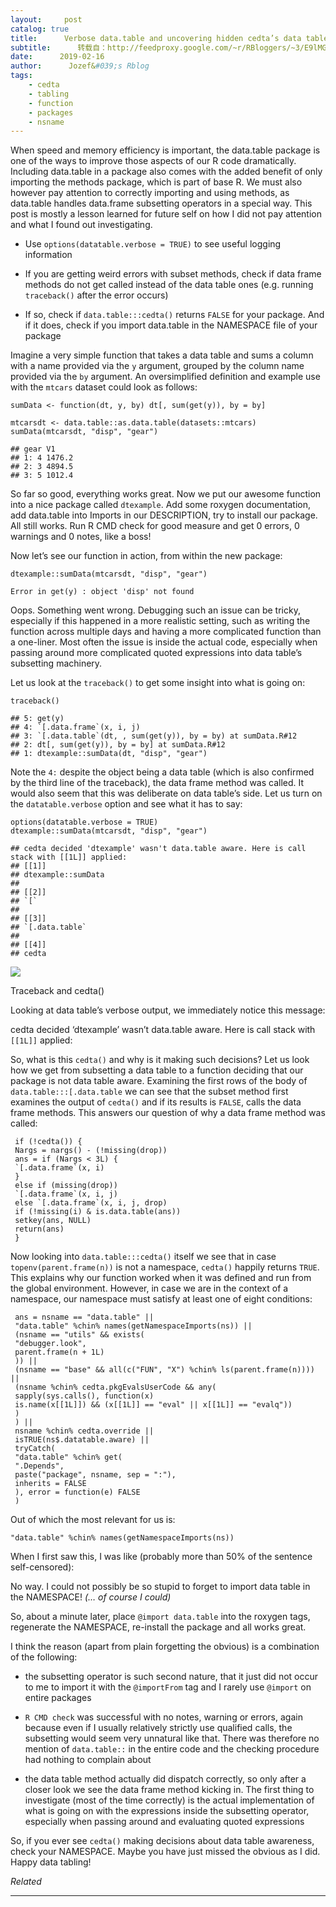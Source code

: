 ```yaml
---
layout:     post
catalog: true
title:      Verbose data.table and uncovering hidden cedta’s data table awareness decisions
subtitle:      转载自：http://feedproxy.google.com/~r/RBloggers/~3/E9lMG2gp93c/
date:      2019-02-16
author:      Jozef&#039;s Rblog
tags:
    - cedta
    - tabling
    - function
    - packages
    - nsname
---
```








When speed and memory efficiency is important, the data.table package is one of the ways to improve those aspects of our R code dramatically. Including data.table in a package also comes with the added benefit of only importing the methods package, which is part of base R. We must also however pay attention to correctly importing and using methods, as data.table handles data.frame subsetting operators in a special way. This post is mostly a lesson learned for future self on how I did not pay attention and what I found out investigating.

- Use `options(datatable.verbose = TRUE)` to see useful logging information

- If you are getting weird errors with subset methods, check if data frame methods do not get called instead of the data table ones (e.g. running `traceback()` after the error occurs)

- If so, check if `data.table:::cedta()` returns `FALSE` for your package. And if it does, check if you import data.table in the NAMESPACE file of your package


Imagine a very simple function that takes a data table and sums a column with a name provided via the `y` argument, grouped by the column name provided via the `by` argument. An oversimplified definition and example use with the `mtcars` dataset could look as follows:

```
sumData <- function(dt, y, by) dt[, sum(get(y)), by = by]

mtcarsdt <- data.table::as.data.table(datasets::mtcars)
sumData(mtcarsdt, "disp", "gear")
```

```
## gear V1
## 1: 4 1476.2
## 2: 3 4894.5
## 3: 5 1012.4
```

So far so good, everything works great. Now we put our awesome function into a nice package called `dtexample`. Add some roxygen documentation, add data.table into Imports in our DESCRIPTION, try to install our package. All still works. Run R CMD check for good measure and get 0 errors, 0 warnings and 0 notes, like a boss!

Now let’s see our function in action, from within the new package:

```
dtexample::sumData(mtcarsdt, "disp", "gear")
```

```
Error in get(y) : object 'disp' not found 
```

Oops. Something went wrong. Debugging such an issue can be tricky, especially if this happened in a more realistic setting, such as writing the function across multiple days and having a more complicated function than a one-liner. Most often the issue is inside the actual code, especially when passing around more complicated quoted expressions into data table’s subsetting machinery.

Let us look at the `traceback()` to get some insight into what is going on:

```
traceback()
```

```
## 5: get(y)
## 4: `[.data.frame`(x, i, j)
## 3: `[.data.table`(dt, , sum(get(y)), by = by) at sumData.R#12
## 2: dt[, sum(get(y)), by = by] at sumData.R#12
## 1: dtexample::sumData(dt, "disp", "gear")
```

Note the `4:` despite the object being a data table (which is also confirmed by the third line of the traceback), the data frame method was called. It would also seem that this was deliberate on data table’s side. Let us turn on the `datatable.verbose` option and see what it has to say:

```
options(datatable.verbose = TRUE)
dtexample::sumData(mtcarsdt, "disp", "gear")
```

```
## cedta decided 'dtexample' wasn't data.table aware. Here is call stack with [[1L]] applied:
## [[1]]
## dtexample::sumData
## 
## [[2]]
## `[`
## 
## [[3]]
## `[.data.table`
## 
## [[4]]
## cedta
```

![](https://i1.wp.com/jozefhajnala.gitlab.io/r/img/r911-01-datatable-cedta.gif?w=456&ssl=1)


Traceback and cedta()

Looking at data table’s verbose output, we immediately notice this message:

> 
cedta decided ‘dtexample’ wasn’t data.table aware. Here is call stack with `[[1L]]` applied:


So, what is this `cedta()` and why is it making such decisions? Let us look how we get from subsetting a data table to a function deciding that our package is not data table aware. Examining the first rows of the body of `data.table:::[.data.table` we can see that the subset method first examines the output of `cedta()` and if its results is `FALSE`, calls the data frame methods. This answers our question of why a data frame method was called:

```
 if (!cedta()) {
 Nargs = nargs() - (!missing(drop))
 ans = if (Nargs < 3L) {
 `[.data.frame`(x, i)
 }
 else if (missing(drop)) 
 `[.data.frame`(x, i, j)
 else `[.data.frame`(x, i, j, drop)
 if (!missing(i) & is.data.table(ans)) 
 setkey(ans, NULL)
 return(ans)
 }
```

Now looking into `data.table:::cedta()` itself we see that in case `topenv(parent.frame(n))` is not a namespace, `cedta()` happily returns `TRUE`. This explains why our function worked when it was defined and run from the global environment. However, in case we are in the context of a namespace, our namespace must satisfy at least one of eight conditions:

```
 ans = nsname == "data.table" || 
 "data.table" %chin% names(getNamespaceImports(ns)) ||
 (nsname == "utils" && exists(
 "debugger.look",
 parent.frame(n + 1L)
 )) ||
 (nsname == "base" && all(c("FUN", "X") %chin% ls(parent.frame(n)))) ||
 (nsname %chin% cedta.pkgEvalsUserCode && any(
 sapply(sys.calls(), function(x)
 is.name(x[[1L]]) && (x[[1L]] == "eval" || x[[1L]] == "evalq"))
 )
 ) ||
 nsname %chin% cedta.override ||
 isTRUE(ns$.datatable.aware) ||
 tryCatch(
 "data.table" %chin% get(
 ".Depends",
 paste("package", nsname, sep = ":"),
 inherits = FALSE
 ), error = function(e) FALSE
 )
```

Out of which the most relevant for us is:

```
"data.table" %chin% names(getNamespaceImports(ns))
```

When I first saw this, I was like (probably more than 50% of the sentence self-censored):

> 
No way. I could not possibly be so stupid to forget to import data table in the NAMESPACE! *(… of course I could)*


So, about a minute later, place `@import data.table` into the roxygen tags, regenerate the NAMESPACE, re-install the package and all works great.

I think the reason (apart from plain forgetting the obvious) is a combination of the following:

- the subsetting operator is such second nature, that it just did not occur to me to import it with the `@importFrom` tag and I rarely use `@import` on entire packages

- `R CMD check` was successful with no notes, warning or errors, again because even if I usually relatively strictly use qualified calls, the subsetting would seem very unnatural like that. There was therefore no mention of `data.table::` in the entire code and the checking procedure had nothing to complain about

- the data table method actually did dispatch correctly, so only after a closer look we see the data frame method kicking in. The first thing to investigate (most of the time correctly) is the actual implementation of what is going on with the expressions inside the subsetting operator, especially when passing around and evaluating quoted expressions


So, if you ever see `cedta()` making decisions about data table awareness, check your NAMESPACE. Maybe you have just missed the obvious as I did. Happy data tabling!


*Related*








---
